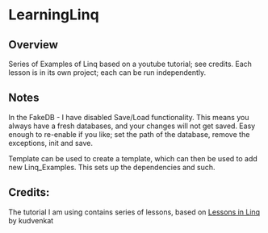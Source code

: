 # LearningLinq

## Overview
Series of Examples of Linq based on a youtube tutorial; see credits.
Each lesson is in its own project; each can be run independently.

## Notes
In the FakeDB - I have disabled Save/Load functionality. This means you always have a fresh databases, and your changes will not get saved. Easy enough to re-enable if you like; set the path of the database, remove the exceptions, init and save.

Template can be used to create a template, which can then be used to add new Linq_Examples. This sets up the dependencies and such.

## Credits:

The tutorial I am using contains series of lessons, based on [Lessons in Linq](https://www.youtube.com/watch?v=z3PowDJKOSA&index=1&list=PL6n9fhu94yhWi8K02Eqxp3Xyh_OmQ0Rp6)   by kudvenkat



